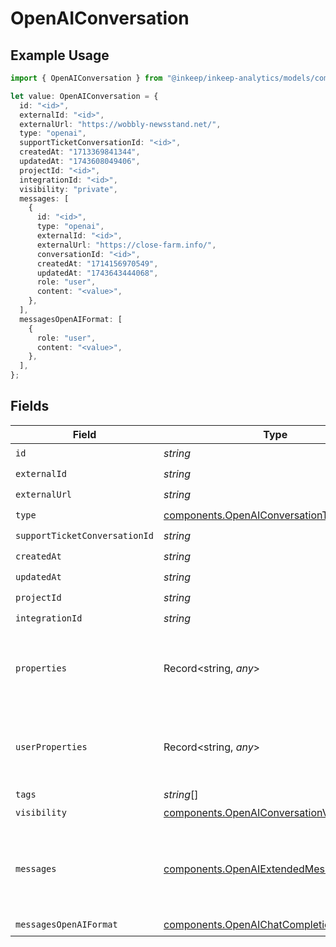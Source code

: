 # OpenAIConversation

## Example Usage

```typescript
import { OpenAIConversation } from "@inkeep/inkeep-analytics/models/components";

let value: OpenAIConversation = {
  id: "<id>",
  externalId: "<id>",
  externalUrl: "https://wobbly-newsstand.net/",
  type: "openai",
  supportTicketConversationId: "<id>",
  createdAt: "1713369841344",
  updatedAt: "1743608049406",
  projectId: "<id>",
  integrationId: "<id>",
  visibility: "private",
  messages: [
    {
      id: "<id>",
      type: "openai",
      externalId: "<id>",
      externalUrl: "https://close-farm.info/",
      conversationId: "<id>",
      createdAt: "1714156970549",
      updatedAt: "1743643444068",
      role: "user",
      content: "<value>",
    },
  ],
  messagesOpenAIFormat: [
    {
      role: "user",
      content: "<value>",
    },
  ],
};
```

## Fields

| Field                                                                                              | Type                                                                                               | Required                                                                                           | Description                                                                                        |
| -------------------------------------------------------------------------------------------------- | -------------------------------------------------------------------------------------------------- | -------------------------------------------------------------------------------------------------- | -------------------------------------------------------------------------------------------------- |
| `id`                                                                                               | *string*                                                                                           | :heavy_check_mark:                                                                                 | N/A                                                                                                |
| `externalId`                                                                                       | *string*                                                                                           | :heavy_check_mark:                                                                                 | N/A                                                                                                |
| `externalUrl`                                                                                      | *string*                                                                                           | :heavy_check_mark:                                                                                 | N/A                                                                                                |
| `type`                                                                                             | [components.OpenAIConversationType](../../models/components/openaiconversationtype.md)             | :heavy_check_mark:                                                                                 | N/A                                                                                                |
| `supportTicketConversationId`                                                                      | *string*                                                                                           | :heavy_check_mark:                                                                                 | N/A                                                                                                |
| `createdAt`                                                                                        | *string*                                                                                           | :heavy_check_mark:                                                                                 | N/A                                                                                                |
| `updatedAt`                                                                                        | *string*                                                                                           | :heavy_check_mark:                                                                                 | N/A                                                                                                |
| `projectId`                                                                                        | *string*                                                                                           | :heavy_check_mark:                                                                                 | N/A                                                                                                |
| `integrationId`                                                                                    | *string*                                                                                           | :heavy_check_mark:                                                                                 | N/A                                                                                                |
| `properties`                                                                                       | Record<string, *any*>                                                                              | :heavy_minus_sign:                                                                                 | A customizable collection of custom properties or attributes.                                      |
| `userProperties`                                                                                   | Record<string, *any*>                                                                              | :heavy_minus_sign:                                                                                 | A customizable collection of custom properties or attributes.                                      |
| `tags`                                                                                             | *string*[]                                                                                         | :heavy_minus_sign:                                                                                 | N/A                                                                                                |
| `visibility`                                                                                       | [components.OpenAIConversationVisibility](../../models/components/openaiconversationvisibility.md) | :heavy_check_mark:                                                                                 | N/A                                                                                                |
| `messages`                                                                                         | [components.OpenAIExtendedMessage](../../models/components/openaiextendedmessage.md)[]             | :heavy_check_mark:                                                                                 | The messages in the conversation. Must be at least one message.                                    |
| `messagesOpenAIFormat`                                                                             | [components.OpenAIChatCompletionMessage](../../models/components/openaichatcompletionmessage.md)[] | :heavy_check_mark:                                                                                 | N/A                                                                                                |